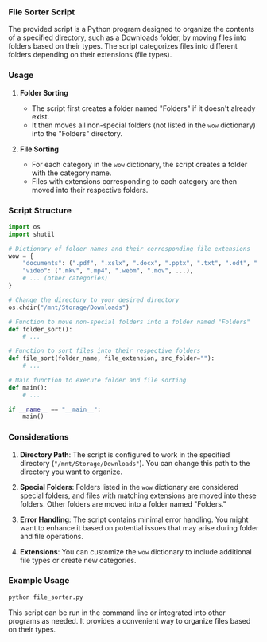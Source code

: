 ### File Sorter Script

The provided script is a Python program designed to organize the contents of a specified directory, such as a Downloads folder, by moving files into folders based on their types. The script categorizes files into different folders depending on their extensions (file types).

### Usage

1. **Folder Sorting**

    - The script first creates a folder named "Folders" if it doesn't already exist.
    - It then moves all non-special folders (not listed in the `wow` dictionary) into the "Folders" directory.

2. **File Sorting**

    - For each category in the `wow` dictionary, the script creates a folder with the category name.
    - Files with extensions corresponding to each category are then moved into their respective folders.

### Script Structure

```python
import os
import shutil

# Dictionary of folder names and their corresponding file extensions
wow = {
    "documents": (".pdf", ".xslx", ".docx", ".pptx", ".txt", ".odt", ".rtf", ".csv", ".md", ...),
    "video": (".mkv", ".mp4", ".webm", ".mov", ...),
    # ... (other categories)
}

# Change the directory to your desired directory
os.chdir("/mnt/Storage/Downloads")

# Function to move non-special folders into a folder named "Folders"
def folder_sort():
    # ...

# Function to sort files into their respective folders
def file_sort(folder_name, file_extension, src_folder=""):
    # ...

# Main function to execute folder and file sorting
def main():
    # ...

if __name__ == "__main__":
    main()
```

### Considerations

1. **Directory Path**: The script is configured to work in the specified directory (`"/mnt/Storage/Downloads"`). You can change this path to the directory you want to organize.

2. **Special Folders**: Folders listed in the `wow` dictionary are considered special folders, and files with matching extensions are moved into these folders. Other folders are moved into a folder named "Folders."

3. **Error Handling**: The script contains minimal error handling. You might want to enhance it based on potential issues that may arise during folder and file operations.

4. **Extensions**: You can customize the `wow` dictionary to include additional file types or create new categories.

### Example Usage

```python
python file_sorter.py
```

This script can be run in the command line or integrated into other programs as needed. It provides a convenient way to organize files based on their types.